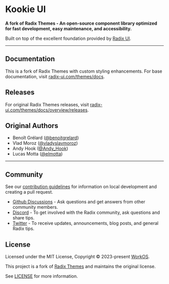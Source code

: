 # Kookie UI

**A fork of Radix Themes - An open-source component library optimized for fast development, easy maintenance, and accessibility.**

Built on top of the excellent foundation provided by [Radix UI](https://radix-ui.com/).

---

## Documentation

This is a fork of Radix Themes with custom styling enhancements. For base documentation, visit [radix-ui.com/themes/docs](https://radix-ui.com/themes/docs).

## Releases

For original Radix Themes releases, visit [radix-ui.com/themes/docs/overview/releases](https://radix-ui.com/themes/docs/overview/releases).

## Original Authors

- Benoît Grélard ([@benoitgrelard](https://twitter.com/benoitgrelard))
- Vlad Moroz ([@vladyslavmoroz](https://twitter.com/vladyslavmoroz))
- Andy Hook ([@Andy_Hook](https://twitter.com/Andy_Hook))
- Lucas Motta ([@elmotta](https://twitter.com/elmotta))

---

## Community

See our [contribution guidelines](./.github/CONTRIBUTING.md) for information on local development and creating a pull request.

- [Github Discussions](https://github.com/radix-ui/themes/discussions) - Ask questions and get answers from other community members.
- [Discord](https://discord.com/invite/7Xb99uG) - To get involved with the Radix community, ask questions and share tips.
- [Twitter](https://twitter.com/radix_ui) - To receive updates, announcements, blog posts, and general Radix tips.

## License

Licensed under the MIT License, Copyright © 2023-present [WorkOS](https://workos.com).

This project is a fork of [Radix Themes](https://github.com/radix-ui/themes) and maintains the original license.

See [LICENSE](./LICENSE) for more information.
